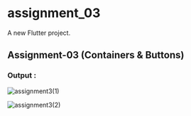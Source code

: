 # assignment_03

A new Flutter project.

## Assignment-03 (Containers & Buttons)

### Output : 

![assignment3(1)](https://github.com/adityaashinde/flutter-basics/assets/94387380/7dd19ff0-18fd-4b07-b568-cac401e333bf)

![assignment3(2)](https://github.com/adityaashinde/flutter-basics/assets/94387380/b29b5626-d614-4f75-be18-34f5a36c437b)

